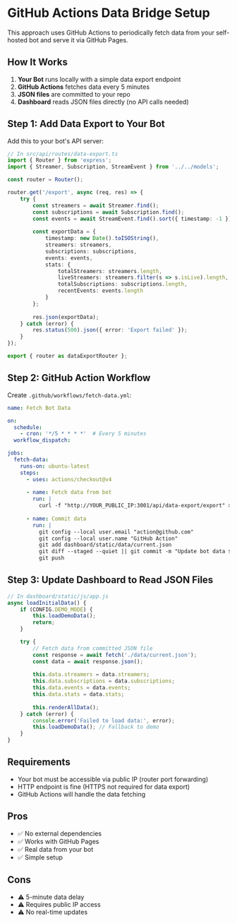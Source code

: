 # GitHub Actions Data Bridge Setup

This approach uses GitHub Actions to periodically fetch data from your self-hosted bot and serve it via GitHub Pages.

## How It Works

1. **Your Bot** runs locally with a simple data export endpoint
2. **GitHub Actions** fetches data every 5 minutes
3. **JSON files** are committed to your repo
4. **Dashboard** reads JSON files directly (no API calls needed)

## Step 1: Add Data Export to Your Bot

Add this to your bot's API server:

```typescript
// In src/api/routes/data-export.ts
import { Router } from 'express';
import { Streamer, Subscription, StreamEvent } from '../../models';

const router = Router();

router.get('/export', async (req, res) => {
    try {
        const streamers = await Streamer.find();
        const subscriptions = await Subscription.find();
        const events = await StreamEvent.find().sort({ timestamp: -1 }).limit(50);
        
        const exportData = {
            timestamp: new Date().toISOString(),
            streamers: streamers,
            subscriptions: subscriptions,
            events: events,
            stats: {
                totalStreamers: streamers.length,
                liveStreamers: streamers.filter(s => s.isLive).length,
                totalSubscriptions: subscriptions.length,
                recentEvents: events.length
            }
        };
        
        res.json(exportData);
    } catch (error) {
        res.status(500).json({ error: 'Export failed' });
    }
});

export { router as dataExportRouter };
```

## Step 2: GitHub Action Workflow

Create `.github/workflows/fetch-data.yml`:

```yaml
name: Fetch Bot Data

on:
  schedule:
    - cron: '*/5 * * * *'  # Every 5 minutes
  workflow_dispatch:

jobs:
  fetch-data:
    runs-on: ubuntu-latest
    steps:
      - uses: actions/checkout@v4
      
      - name: Fetch data from bot
        run: |
          curl -f "http://YOUR_PUBLIC_IP:3001/api/data-export/export" > dashboard/static/data/current.json
          
      - name: Commit data
        run: |
          git config --local user.email "action@github.com"
          git config --local user.name "GitHub Action"
          git add dashboard/static/data/current.json
          git diff --staged --quiet || git commit -m "Update bot data $(date)"
          git push
```

## Step 3: Update Dashboard to Read JSON Files

```javascript
// In dashboard/static/js/app.js
async loadInitialData() {
    if (CONFIG.DEMO_MODE) {
        this.loadDemoData();
        return;
    }

    try {
        // Fetch data from committed JSON file
        const response = await fetch('./data/current.json');
        const data = await response.json();
        
        this.data.streamers = data.streamers;
        this.data.subscriptions = data.subscriptions;
        this.data.events = data.events;
        this.data.stats = data.stats;
        
        this.renderAllData();
    } catch (error) {
        console.error('Failed to load data:', error);
        this.loadDemoData(); // Fallback to demo
    }
}
```

## Requirements

- Your bot must be accessible via public IP (router port forwarding)
- HTTP endpoint is fine (HTTPS not required for data export)
- GitHub Actions will handle the data fetching

## Pros
- ✅ No external dependencies
- ✅ Works with GitHub Pages
- ✅ Real data from your bot
- ✅ Simple setup

## Cons
- ⚠️ 5-minute data delay
- ⚠️ Requires public IP access
- ⚠️ No real-time updates
